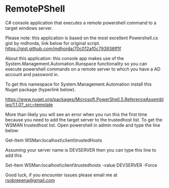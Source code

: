 # RemotePShell

C# console application that executes a remote powershell command to a target windows server.

Please note: this application is based on the most excellent Powershell.cs gist by mdhorda, link below for original script. 
https://gist.github.com/mdhorda/70c012af0c793938ff1f

About this application: this console app makes use of the System.Management.Automation.Runspace functionality so you can execute powershell commands on a remote server 
to which you have a AD account and password in.

To get this namespace for System.Management.Automation install this Nuget package (hyperlink below).

https://www.nuget.org/packages/Microsoft.PowerShell.5.ReferenceAssemblies/1.1.0?_src=template

More than likely you will see an error when you run this the first time because you need to add the target server to the trustedhost list.
To get the WSMAN trustedhost list. Open powershell in admin mode and type the line below:

Get-Item WSMan:localhost\client\trustedHosts

Assuming your server name is DEVSERVER then you can type this line to add this 

Set-Item WSMan:localhost\client\trustedhosts -value DEVSERVER -Force

Good luck, if you encounter issues please email me at rsobrepena@gmail.com
